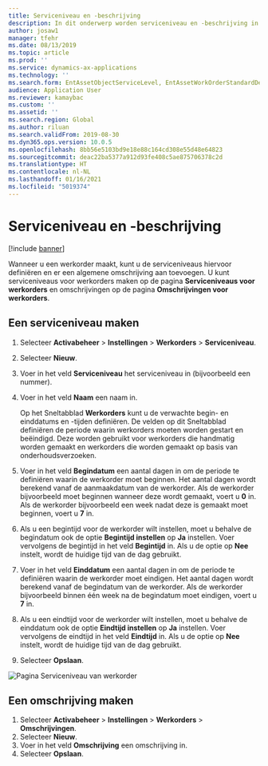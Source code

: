 ```yaml
---
title: Serviceniveau en -beschrijving
description: In dit onderwerp worden serviceniveau en -beschrijving in Activabeheer uitgelegd.
author: josaw1
manager: tfehr
ms.date: 08/13/2019
ms.topic: article
ms.prod: ''
ms.service: dynamics-ax-applications
ms.technology: ''
ms.search.form: EntAssetObjectServiceLevel, EntAssetWorkOrderStandardDescription, EntAssetWorkOrderServiceLevel, EntAssetServiceLevelLookup
audience: Application User
ms.reviewer: kamaybac
ms.custom: ''
ms.assetid: ''
ms.search.region: Global
ms.author: riluan
ms.search.validFrom: 2019-08-30
ms.dyn365.ops.version: 10.0.5
ms.openlocfilehash: 8bb56e5103bd9e18e88c164cd308e55d48e64823
ms.sourcegitcommit: deac22ba5377a912d93fe408c5ae875706378c2d
ms.translationtype: HT
ms.contentlocale: nl-NL
ms.lasthandoff: 01/16/2021
ms.locfileid: "5019374"
---
```

# <a name="service-level-and-description"></a>Serviceniveau en -beschrijving

[!include [banner](../../includes/banner.md)]

 

Wanneer u een werkorder maakt, kunt u de serviceniveaus hiervoor definiëren en er een algemene omschrijving aan toevoegen. U kunt serviceniveaus voor werkorders maken op de pagina **Serviceniveaus voor werkorders** en omschrijvingen op de pagina **Omschrijvingen voor werkorders**.

## <a name="create-a-service-level"></a>Een serviceniveau maken

1. Selecteer **Activabeheer** \> **Instellingen** \> **Werkorders** \> **Serviceniveau**.
2. Selecteer **Nieuw**.
3. Voer in het veld **Serviceniveau** het serviceniveau in (bijvoorbeeld een nummer).
4. Voer in het veld **Naam** een naam in.

    Op het Sneltabblad **Werkorders** kunt u de verwachte begin- en einddatums en -tijden definiëren. De velden op dit Sneltabblad definiëren de periode waarin werkorders moeten worden gestart en beëindigd. Deze worden gebruikt voor werkorders die handmatig worden gemaakt en werkorders die worden gemaakt op basis van onderhoudsverzoeken. 

5. Voer in het veld **Begindatum** een aantal dagen in om de periode te definiëren waarin de werkorder moet beginnen. Het aantal dagen wordt berekend vanaf de aanmaakdatum van de werkorder. Als de werkorder bijvoorbeeld moet beginnen wanneer deze wordt gemaakt, voert u **0** in. Als de werkorder bijvoorbeeld een week nadat deze is gemaakt moet beginnen, voert u **7** in.
6. Als u een begintijd voor de werkorder wilt instellen, moet u behalve de begindatum ook de optie **Begintijd instellen** op **Ja** instellen. Voer vervolgens de begintijd in het veld **Begintijd** in. Als u de optie op **Nee** instelt, wordt de huidige tijd van de dag gebruikt.
7. Voer in het veld **Einddatum** een aantal dagen in om de periode te definiëren waarin de werkorder moet eindigen. Het aantal dagen wordt berekend vanaf de begindatum van de werkorder. Als de werkorder bijvoorbeeld binnen één week na de begindatum moet eindigen, voert u **7** in.
8. Als u een eindtijd voor de werkorder wilt instellen, moet u behalve de einddatum ook de optie **Eindtijd instellen** op **Ja** instellen. Voer vervolgens de eindtijd in het veld **Eindtijd** in. Als u de optie op **Nee** instelt, wordt de huidige tijd van de dag gebruikt.
9. Selecteer **Opslaan**.

![Pagina Serviceniveau van werkorder](media/19-setup-for-work-orders.png)

## <a name="create-a-description"></a>Een omschrijving maken

1. Selecteer **Activabeheer** \> **Instellingen** \> **Werkorders** \> **Omschrijvingen**.
2. Selecteer **Nieuw**.
3. Voer in het veld **Omschrijving** een omschrijving in.
4. Selecteer **Opslaan**.
